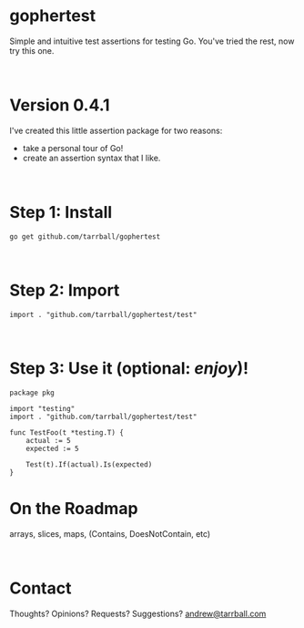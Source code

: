 # gophertest
Simple and intuitive test assertions for testing Go. You've tried the rest, now try this one.

<br />

# Version 0.4.1
I've created this little assertion package for two reasons:
  * take a personal tour of Go!
  * create an assertion syntax that I like.

<br />

# Step 1: Install
`go get github.com/tarrball/gophertest`

<br />

# Step 2: Import
`import . "github.com/tarrball/gophertest/test"`

<br />

# Step 3: Use it (optional: _enjoy_)!
 
    package pkg

    import "testing"
    import . "github.com/tarrball/gophertest/test"

    func TestFoo(t *testing.T) {
        actual := 5
        expected := 5
        
        Test(t).If(actual).Is(expected)
    }


# On the Roadmap
arrays, slices, maps, (Contains, DoesNotContain, etc)

<br />

# Contact
Thoughts? Opinions? Requests? Suggestions?
<andrew@tarrball.com>
